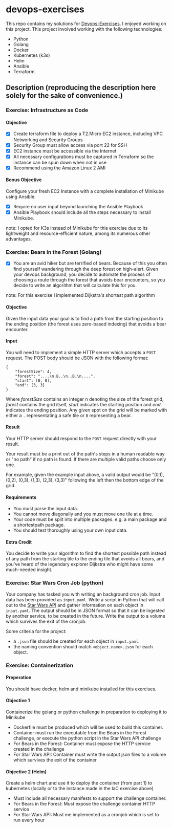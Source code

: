 # devops-exercises

This repo contains my solutions for [Devops-Exercises](https://github.com/DivvyPayHQ/devops-exercise).
I enjoyed working on this project. This project involved working with the following technologies:
* Python
* Golang
* Docker
* Kubernetes (k3s)
* Helm
* Ansible
* Terraform

## Description (reproducing the description here solely for the sake of convenience.)
### Exercise: Infrastructure as Code
#### Objective
- [x] Create terraform file to deploy a T2.Micro EC2 instance, including VPC Networking and Security Groups
- [x] Security Group must allow access via port 22 for SSH
- [x] EC2 instance must be accessible via the Internet
- [x] All necessary configurations must be captured in Terraform so the instance can be spun down when not in use
- [x] Recommend using the Amazon Linux 2 AMI

#### Bonus Objective
Configure your fresh EC2 Instance with a complete installation of Minikube using Ansible.
- [x] Require no user input beyond launching the Ansible Playbook
- [x] Ansible Playbook should include all the steps necessary to install Minikube.

note: I opted for K3s instead of Minikube for this exercise due to its lightweight and resource-efficient nature, among its numerous other advantages.

### Exercise: Bears in the Forest (Golang)

- [x] You are an avid hiker but are terrified of bears. Because of this you often find yourself wandering through the deep forest on high-alert. Given your devops background, you decide to automate the process of choosing a route through the forest that avoids bear encounters, so you decide to write an algorithm that will calculate this for you.

note: For this exercise I implemented Dijkstra's shortest path algorithm

#### Objective

Given the input data your goal is to find a path from the starting position to the ending position (the forest uses zero-based indexing) that avoids a bear encounter.

#### Input
You will need to implement a simple HTTP server which accepts a `POST` request. The POST body should be JSON with the following format:

```
{
	"forestSize": 4,
	"forest": "....\n.B..\n..B.\n....",
	"start": [0, 0],
	"end": [3, 3]
}
```

Where _forestSize_ contains an integer n denoting the size of the forest grid, _forest_ contains the grid itself, _start_ indicates the starting position and _end_ indicates the ending position. Any given spot on the grid will be marked with either a `.` representating a safe tile or `B` representing a bear.

#### Result

Your HTTP server should respond to the `POST` request directly with your result.

Your result must be a print out of the path's steps in a human readable way or "no path" if no path is found. If there are multiple valid paths choose only one.

For example, given the example input above, a valid output would be "(0,1), (0,2), (0,3), (1,3), (2,3), (3,3)" following the left then the bottom edge of the grid.

#### Requirements

* You must parse the input data.
* You cannot move diagonally and you must move one tile at a time.
* Your code must be split into multiple packages. e.g. a main package and a shortestpath package.
* You should test thoroughly using your own input data.

#### Extra Credit

You decide to write your algorithm to find the shortest possible path instead of any path from the starting tile to the ending tile that avoids all bears, and you've heard of the legendary explorer Dijkstra who might have some much-needed insight.


### Exercise: Star Wars Cron Job (python)

Your company has tasked you with writing an background cron job. Input data has been provided as `input.yaml`. Write a script in Python that will call out to the [Star Wars API](https://swapi.co/) and gather information on each object in `input.yaml`. The output should be in JSON format so that it can be ingested by another service, to be created in the future. Write the output to a volume which survives the exit of the cronjob.

Some criteria for the project:
- a `.json` file should be created for each object in `input.yaml`.
- the naming convention should match `<object.name>.json` for each object.

### Exercise: Containerization
#### Preperation
You should have docker, helm and minikube installed for this exercises.

#### Objective 1
Containerize the golang or python challenge in preparation to deploying it to Minikube
- Dockerfile must be produced which will be used to build this container.
- Container must run the executable from the Bears in the Forest challenge, or execute the python script in the Star Wars API challenge
- For Bears in the Forest: Container must expose the HTTP service created in the challenge
- For Star Wars API: Container must write the output json files to a volume which survives the exit of the container

#### Objective 2 (Helm)
Create a helm chart and use it to deploy the container (from part 1) to kubernetes (locally or to the instance made in the IaC exercise above)
- Must include all necessary manifests to support the challenge container.
- For Bears in the Forest: Must expose the challenge container HTTP service
- For Star Wars API: Must me implemented as a cronjob which is set to run every hour